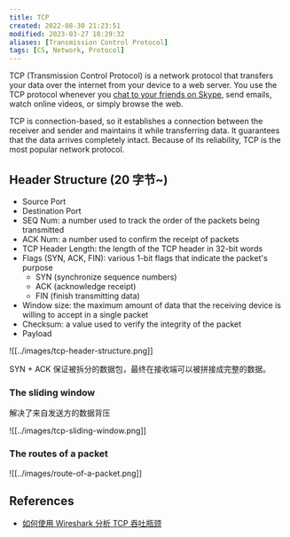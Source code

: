 ```yaml
---
title: TCP
created: 2022-08-30 21:23:51
modified: 2023-03-27 10:29:32
aliases: [Transmission Control Protocol]
tags: [CS, Network, Protocol]
---
```


TCP (Transmission Control Protocol) is a network protocol that transfers your data over the internet from your device to a web server. You use the TCP protocol whenever you [chat to your friends on Skype](https://nordvpn.com/unblock/skype/), send emails, watch online videos, or simply browse the web.

TCP is connection-based, so it establishes a connection between the receiver and sender and maintains it while transferring data. It guarantees that the data arrives completely intact. Because of its reliability, TCP is the most popular network protocol.

## Header Structure (20 字节~)

- Source Port
- Destination Port
- SEQ Num: a number used to track the order of the packets being transmitted
- ACK Num: a number used to confirm the receipt of packets
- TCP Header Length: the length of the TCP header in 32-bit words
- Flags (SYN, ACK, FIN): various 1-bit flags that indicate the packet's purpose
  - SYN (synchronize sequence numbers)
  - ACK (acknowledge receipt)
  - FIN (finish transmitting data)
- Window size: the maximum amount of data that the receiving device is willing to accept in a single packet
- Checksum: a value used to verify the integrity of the packet
- Payload

![[../images/tcp-header-structure.png]]

SYN + ACK 保证被拆分的数据包，最终在接收端可以被拼接成完整的数据。

### The sliding window

解决了来自发送方的数据背压

![[../images/tcp-sliding-window.png]]

### The routes of a packet

![[../images/route-of-a-packet.png]]

## References

- [如何使用 Wireshark 分析 TCP 吞吐瓶颈](https://mp.weixin.qq.com/s/KXPF-9f_VYRnEgIe22bxkQ)
